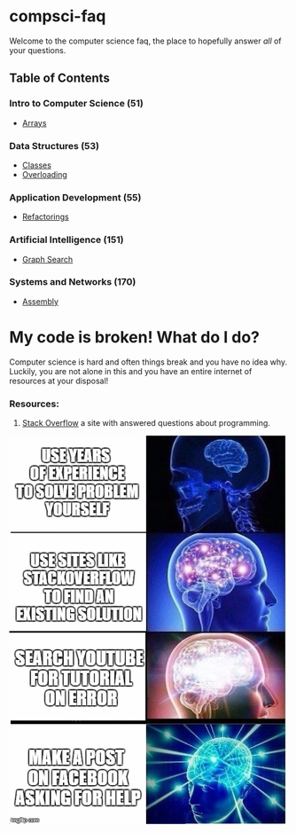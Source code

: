 # compsci-faq
Welcome to the computer science faq, the place to hopefully answer *all* of your questions.

## Table of Contents

### Intro to Computer Science (51)
- [Arrays](51/Arrays.md)

### Data Structures (53)
- [Classes](53/Classes.md)
- [Overloading](53/Overloading.md)

### Application Development (55)
- [Refactorings](55/Refactorings.md)

### Artificial Intelligence (151)
- [Graph Search](151/GraphSearch.md)

### Systems and Networks (170)
- [Assembly](170/Assembly.md)

# My code is broken! What do I do?

Computer science is hard and often things break and you have no idea why. Luckily, you are not alone in this and you have an entire internet of resources at your disposal!

### Resources:
1. [Stack Overflow](https://stackoverflow.com/) a site with answered questions about programming.

![expanding-brain](images/expanding-brain.jpg)
